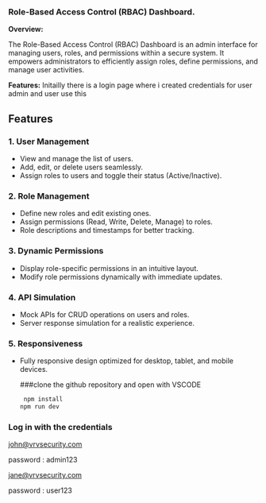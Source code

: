 ### **Role-Based Access Control (RBAC) Dashboard.**
**Overview:**

The Role-Based Access Control (RBAC) Dashboard is an admin interface for managing users, roles, and permissions within a secure system. It empowers administrators to efficiently assign roles, define permissions, 
and manage user activities.

**Features:**
Initailly there is a login page where i created credentials for user admin and user use this 

## Features

### 1. User Management
- View and manage the list of users.  
- Add, edit, or delete users seamlessly.  
- Assign roles to users and toggle their status (Active/Inactive).  

### 2. Role Management
- Define new roles and edit existing ones.  
- Assign permissions (Read, Write, Delete, Manage) to roles.  
- Role descriptions and timestamps for better tracking.  

### 3. Dynamic Permissions
- Display role-specific permissions in an intuitive layout.  
- Modify role permissions dynamically with immediate updates.  

### 4. API Simulation
- Mock APIs for CRUD operations on users and roles.  
- Server response simulation for a realistic experience.  

### 5. Responsiveness
- Fully responsive design optimized for desktop, tablet, and mobile devices.

  ###clone the github repository and open with VSCODE
  ```bash
   npm install
  npm run dev

### Log in with the credentials 
john@vrvsecurity.com 

password : admin123

jane@vrvsecurity.com 

password : user123

